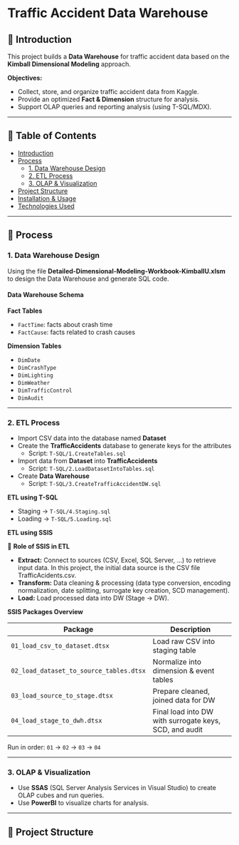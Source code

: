 # Traffic Accident Data Warehouse

## 📌 Introduction
This project builds a **Data Warehouse** for traffic accident data based on the **Kimball Dimensional Modeling** approach.  

**Objectives:**
- Collect, store, and organize traffic accident data from Kaggle.
- Provide an optimized **Fact & Dimension** structure for analysis.
- Support OLAP queries and reporting analysis (using T-SQL/MDX).

---

## 📑 Table of Contents
- [Introduction](#-introduction)
- [Process](#-process)
  - [1. Data Warehouse Design](#1-data-warehouse-design)
  - [2. ETL Process](#2-etl-process)
  - [3. OLAP & Visualization](#3-olap--visualization)
- [Project Structure](#-project-structure)
- [Installation & Usage](#-installation--usage)
- [Technologies Used](#-technologies-used)

---

## 🔧 Process

### 1. Data Warehouse Design
Using the file **Detailed-Dimensional-Modeling-Workbook-KimballU.xlsm** to design the Data Warehouse and generate SQL code.

#### Data Warehouse Schema
**Fact Tables**
- `FactTime`: facts about crash time
- `FactCause`: facts related to crash causes

**Dimension Tables**
- `DimDate`
- `DimCrashType`
- `DimLighting`
- `DimWeather`
- `DimTrafficControl`
- `DimAudit`

---

### 2. ETL Process
- Import CSV data into the database named **Dataset**  
- Create the **TrafficAccidents** database to generate keys for the attributes  
  - Script: `T-SQL/1.CreateTables.sql`  
- Import data from **Dataset** into **TrafficAccidents**  
  - Script: `T-SQL/2.LoadDatasetIntoTables.sql`  
- Create **Data Warehouse**  
  - Script: `T-SQL/3.CreateTrafficAccidentDW.sql`  

**ETL using T-SQL**
- Staging → `T-SQL/4.Staging.sql`  
- Loading → `T-SQL/5.Loading.sql`  

**ETL using SSIS**

📌 **Role of SSIS in ETL**  
- **Extract:** Connect to sources (CSV, Excel, SQL Server, …) to retrieve input data. In this project, the initial data source is the CSV file TrafficAcidents.csv.
- **Transform:** Data cleaning & processing (data type conversion, encoding normalization, date splitting, surrogate key creation, SCD management).  
- **Load:** Load processed data into DW (Stage → DW).  

**SSIS Packages Overview**

| Package                                 | Description                                            |
| --------------------------------------- | ------------------------------------------------------ |
| `01_load_csv_to_dataset.dtsx`           | Load raw CSV into staging table                        |
| `02_load_dataset_to_source_tables.dtsx` | Normalize into dimension & event tables                |
| `03_load_source_to_stage.dtsx`          | Prepare cleaned, joined data for DW                    |
| `04_load_stage_to_dwh.dtsx`             | Final load into DW with surrogate keys, SCD, and audit |

Run in order: `01` → `02` → `03` → `04`

---

### 3. OLAP & Visualization
- Use **SSAS** (SQL Server Analysis Services in Visual Studio) to create OLAP cubes and run queries.  
- Use **PowerBI** to visualize charts for analysis.  

---

## 📂 Project Structure

